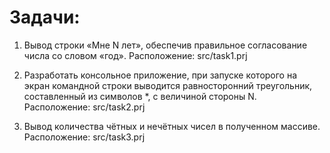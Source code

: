 # Задачи:

1. Вывод строки «Мне N лет», обеспечив правильное согласование числа со словом «год».
Расположение: src/task1.prj

2. Разработать консольное приложение, при запуске которого на экран командной строки
выводится равносторонний треугольник, составленный из символов *, с величиной стороны N.
Расположение: src/task2.prj

3. Вывод количества чётных и нечётных чисел в полученном массиве.
Расположение: src/task3.prj